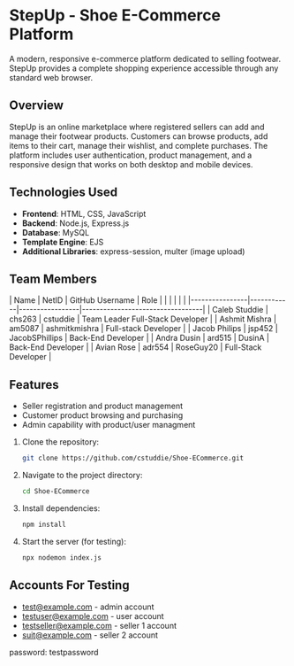 # StepUp - Shoe E-Commerce Platform

A modern, responsive e-commerce platform dedicated to selling footwear. StepUp provides a complete shopping experience accessible through any standard web browser.

## Overview
StepUp is an online marketplace where registered sellers can add and manage their footwear products. Customers can browse products, add items to their cart, manage their wishlist, and complete purchases. The platform includes user authentication, product management, and a responsive design that works on both desktop and mobile devices.

## Technologies Used
- **Frontend**: HTML, CSS, JavaScript
- **Backend**: Node.js, Express.js
- **Database**: MySQL
- **Template Engine**: EJS
- **Additional Libraries**: express-session, multer (image upload)


## Team Members
| Name           | NetID      | GitHub Username | Role                             |
|                |            |                 |                                  |
|----------------|------------|-----------------|----------------------------------|
| Caleb Studdie  | chs263     | cstuddie        | Team Leader Full-Stack Developer |
| Ashmit Mishra  | am5087     | ashmitkmishra   | Full-stack Developer             |
| Jacob Philips  | jsp452     | JacobSPhillips  | Back-End Developer               |
| Andra Dusin    | ard515     | DusinA          | Back-End Developer               |
| Avian Rose     | adr554     | RoseGuy20       | Full-Stack Developer             |

## Features
- Seller registration and product management
- Customer product browsing and purchasing
- Admin capability with product/user managment


1. Clone the repository:
   ```sh
   git clone https://github.com/cstuddie/Shoe-ECommerce.git
   ```

2. Navigate to the project directory:
   ```sh
   cd Shoe-ECommerce
   ```

3. Install dependencies:
   ```sh
   npm install
   ```

4. Start the server (for testing):
   ```sh
   npx nodemon index.js
   ```



## Accounts For Testing

- test@example.com - admin account
- testuser@example.com - user account
- testseller@example.com - seller 1 account
- suit@example.com - seller 2 account

password: testpassword


